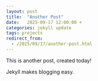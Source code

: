 ```yaml
---
layout: post
title:  "Another Post"
date:   2025-09-17 12:00:00 +
categories: jekyll update
tags: projects
redirect_from:
  - /2025/09/17/another-post.html
---
```

This is another post, created today!

Jekyll makes blogging easy.